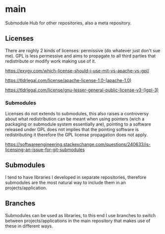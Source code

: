 # main
Submodule Hub for other repositories, also a meta repository.

## Licenses

There are roghly 2 kinds of licenses: permissive (do whatever just don't sue me).
GPL is less permessive and aims to propagate to all third parties that redistribute or modify work making use of it.

https://exygy.com/which-license-should-i-use-mit-vs-apache-vs-gpl/

https://tldrlegal.com/license/apache-license-1.0-(apache-1.0)

https://tldrlegal.com/license/gnu-lesser-general-public-license-v3-(lgpl-3)

### Submodules

Licenses do not extends to submodules, this also raises a controversy about what redistribution can be meant when using pointers (wich a packaging or submodule system essentially are), pointing to a software released under GPL does not implies that the pointing software is redistributing it therefore the GPL license propagation does not apply.

https://softwareengineering.stackexchange.com/questions/240633/is-licensing-an-issue-for-git-submodules

## Submodules

I tend to have libraries I developed in separate repositories, therefore submodules are the most natural way to include them in an projects/application.

## Branches

Submodules can be used as libraries, to this end I use branches to switch between projects/applications in the main repository that makes use of these in different ways.
